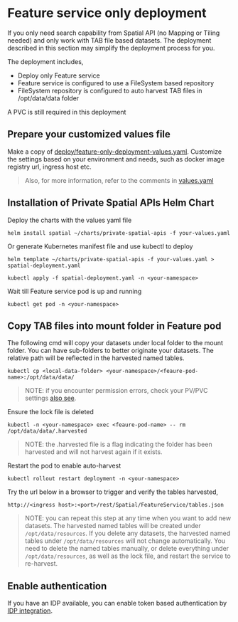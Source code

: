 # Feature service only deployment

If you only need search capability from Spatial API (no Mapping or Tiling needed) and only work with TAB file based datasets. The deployment described in this section may simplify the deployment process for you.

The deployment includes,

* Deploy only Feature service
* Feature service is configured to use a FileSystem based repository
* FileSystem repository is configured to auto harvest TAB files in /opt/data/data folder

A PVC is still required in this deployment

## Prepare your customized values file
Make a copy of [deploy/feature-only-deployment-values.yaml](../../deploy/feature-only-deployment-values.yaml). Customize the settings based on your environment and needs, such as docker image registry url, ingress host etc.

> Also, for more information, refer to the comments in [values.yaml](../../charts/private-spatial-apis/values.yaml)

## Installation of Private Spatial APIs Helm Chart
Deploy the charts with the values yaml file

```
helm install spatial ~/charts/private-spatial-apis -f your-values.yaml
```

Or generate Kubernetes manifest file and use kubectl to deploy

```
helm template ~/charts/private-spatial-apis -f your-values.yaml > spatial-deployment.yaml
```

```
kubectl apply -f spatial-deployment.yaml -n <your-namespace>
```

Wait till Feature service pod is up and running
```
kubectl get pod -n <your-namespace>
```

## Copy TAB files into mount folder in Feature pod

The following cmd will copy your datasets under local folder to the mount folder. You can have sub-folders to better originate your datasets. The relative path will be reflected in the harvested named tables.

```
kubectl cp <local-data-folder> <your-namespace>/<feaure-pod-name>:/opt/data/data/
```

> NOTE: if you encounter permission errors, check your PV/PVC settings [also see](https://kubernetes-csi.github.io/docs/support-fsgroup.html).

Ensure the lock file is deleted
```
kubectl -n <your-namespace> exec <feaure-pod-name> -- rm /opt/data/data/.harvested
```
> NOTE: the .harvested file is a flag indicating the folder has been harvested and will not harvest again if it exists.

Restart the pod to enable auto-harvest
```
kubectl rollout restart deployment -n <your-namespace>
```

Try the url below in a browser to trigger and verify the tables harvested,
```
http://<ingress host>:<port>/rest/Spatial/FeatureService/tables.json
```

> NOTE: you can repeat this step at any time when you want to add new datasets. The harvested named tables will be created under ``/opt/data/resources``. If you delete any datasets, the harvested named tables under ``/opt/data/resources`` will not change automatically. You need to delete the named tables manually, or delete everything under ``/opt/data/resources``, as well as the lock file, and restart the service to re-harvest.

## Enable authentication
If you have an IDP available, you can enable token based authentication by [IDP integration](./IDP-integration.md). 


